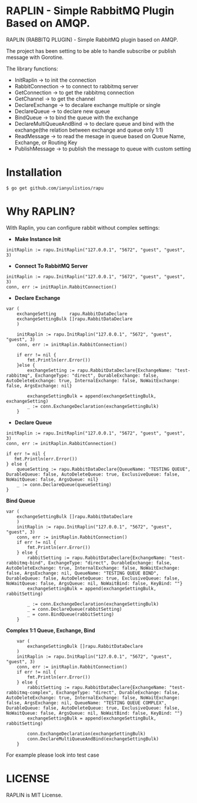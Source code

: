 # RAPLIN - Simple RabbitMQ Plugin Based on AMQP.

RAPLIN (RABBITQ PLUGIN) - Simple RabbitMQ plugin based on AMQP.

The project has been setting to be able to handle subscribe or publish message with Gorotine.

The library functions:
- InitRaplin -> to init the connection
- RabbitConnection -> to connect to rabbitmq server
- GetConnection -> to get the rabbitmq connection
- GetChannel -> to get the channel
- DeclareExchange -> to decalare exchange multiple or single
- DeclareQueue -> to declare new queue
- BindQueue -> to bind the queue with the exchange
- DeclareMultiQueueAndBind -> to declare queue and bind with the exchange(the relation between exchange and queue only 1:1)
- ReadMessage -> to read the mesage in queue based on Queue Name, Exchange, or Routing Key
- PublishMessage -> to publish the message to queue with custom setting

# Installation

```
$ go get github.com/ianyulistios/rapu
```
# Why RAPLIN?

With Raplin, you can configure rabbit without complex settings:

- **Make Instance Init**
```
initRaplin := rapu.InitRaplin("127.0.0.1", "5672", "guest", "guest", 3)
```

- **Connect To RabbitMQ Server**
```
initRaplin := rapu.InitRaplin("127.0.0.1", "5672", "guest", "guest", 3)
conn, err := initRaplin.RabbitConnection()
```

- **Declare Exchange**
```
var (
	exchangeSetting     rapu.RabbitDataDeclare
	exchangeSettingBulk []rapu.RabbitDataDeclare
    )

    initRaplin := rapu.InitRaplin("127.0.0.1", "5672", "guest", "guest", 3)
    conn, err := initRaplin.RabbitConnection()

    if err != nil {
        fmt.Println(err.Error())
    }else {
        exchangeSetting := rapu.RabbitDataDeclare{ExchangeName: "test-rabbitmq", ExchangeType: "direct", DurableExchange: false, AutoDeleteExchange: true, InternalExchange: false, NoWaitExchange: false, ArgsExchange: nil}

        exchangeSettingBulk = append(exchangeSettingBulk, exchangeSetting)
        _ := conn.ExchangeDeclaration(exchangeSettingBulk)
    }
```
- **Declare Queue**
```
initRaplin := rapu.InitRaplin("127.0.0.1", "5672", "guest", "guest", 3)
conn, err := initRaplin.RabbitConnection()

if err != nil {
   fmt.Println(err.Error())
} else {
    queueSetting := rapu.RabbitDataDeclare{QueueName: "TESTING QUEUE", DurableQueue: false, AutoDeleteQueue: true, ExclusiveQueue: false, NoWaitQueue: false, ArgsQueue: nil}
    _ := conn.DeclareQueue(queueSetting)
}
```
**Bind Queue**
```
var (
	exchangeSettingBulk []rapu.RabbitDataDeclare
    )
    initRaplin := rapu.InitRaplin("127.0.0.1", "5672", "guest", "guest", 3)
    conn, err := initRaplin.RabbitConnection()
    if err != nil {
        fmt.Println(err.Error())
    } else {
        rabbitSetting := rapu.RabbitDataDeclare{ExchangeName: "test-rabbitmq-bind", ExchangeType: "direct", DurableExchange: false, AutoDeleteExchange: true, InternalExchange: false, NoWaitExchange: false, ArgsExchange: nil, QueueName: "TESTING QUEUE BIND", DurableQueue: false, AutoDeleteQueue: true, ExclusiveQueue: false, NoWaitQueue: false, ArgsQueue: nil, NoWaitBind: false, KeyBind: ""}
        exchangeSettingBulk = append(exchangeSettingBulk, rabbitSetting)

        _ := conn.ExchangeDeclaration(exchangeSettingBulk)
        _ = conn.DeclareQueue(rabbitSetting)
        _ = conn.BindQueue(rabbitSetting)
    }
```

**Complex 1:1 Queue, Exchange, Bind**
```
    var (
        exchangeSettingBulk []rapu.RabbitDataDeclare
    )
    initRaplin := rapu.InitRaplin("127.0.0.1", "5672", "guest", "guest", 3)
    conn, err := initRaplin.RabbitConnection()
    if err != nil {
        fmt.Println(err.Error())
    } else {
        rabbitSetting := rapu.RabbitDataDeclare{ExchangeName: "test-rabbitmq-complex", ExchangeType: "direct", DurableExchange: false, AutoDeleteExchange: true, InternalExchange: false, NoWaitExchange: false, ArgsExchange: nil, QueueName: "TESTING QUEUE COMPLEX", DurableQueue: false, AutoDeleteQueue: true, ExclusiveQueue: false, NoWaitQueue: false, ArgsQueue: nil, NoWaitBind: false, KeyBind: ""}
        exchangeSettingBulk = append(exchangeSettingBulk, rabbitSetting)
        
        conn.ExchangeDeclaration(exchangeSettingBulk)
        conn.DeclareMultiQueueAndBind(exchangeSettingBulk)
    }
```
For example please look into test case

# LICENSE
RAPLIN is MIT License.

